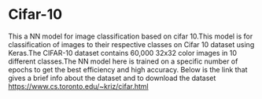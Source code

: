 # Cifar-10
This a NN model for image classification based on cifar 10.This model is for classification of images to
their respective classes on Cifar 10 dataset using Keras.The CIFAR-10
dataset contains 60,000 32x32 color images in 10 different classes.The
NN model here is trained on a specific number of epochs to get the best
efficiency and high accuracy.
Below is the link that  gives a brief info about the dataset and to download the dataset
https://www.cs.toronto.edu/~kriz/cifar.html

